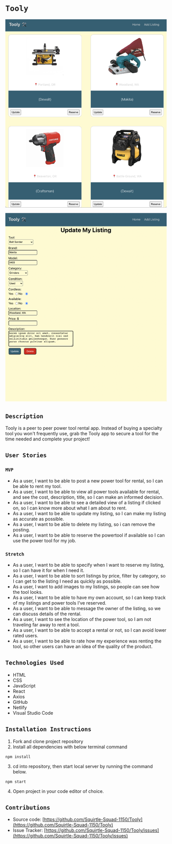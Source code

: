 # `Tooly`

![Tooly Screenshot](Assets/tool-container-screenshot.png)

![Tooly update form screenshot](Assets/tool-updateForm-screenshot.png)

## `Description`

Tooly is a peer to peer power tool rental app. Instead of buying a specialty tool you won't frequently use, grab the Tooly app to secure a tool for the time needed and complete your project!

## `User Stories`

### `MVP`

- As a user, I want to be able to post a new power tool for rental, so I can be able to rent my tool.
- As a user, I want to be able to view all power tools available for rental, and see the cost, description, title, so I can make an informed decision.
- As a user, I want to be able to see a detailed view of a listing if clicked on, so I can know more about what I am about to rent.
- As a user, I want to be able to update my listing, so I can make my listing as accurate as possible.
- As a user, I want to be able to delete my listing, so i can remove the posting.
- As a user, I want to be able to reserve the powertool if available so I can use the power tool for my job.

### `Stretch`

- As a user, I want to be able to specify when I want to reserve my listing, so I can have it for when I need it.
- As a user, I want to be able to sort listings by price, filter by category, so I can get to the listing I need as quickly as possible.
- As a user, I want to add images to my listings, so people can see how the tool looks.
- As a user, I want to be able to have my own account, so I can keep track of my listings and power tools I’ve reserved.
- As a user, I want to be able to message the owner of the listing, so we can discuss details of the rental.
- As a user, I want to see the location of the power tool, so I am not traveling far away to rent a tool.
- As a user, I want to be able to accept a rental or not, so I can avoid lower rated users.
- As a user, I want to be able to rate how my experience was renting the tool, so other users can have an idea of the quality of the product.

## `Technologies Used`

- HTML
- CSS
- JavaScript
- React
- Axios
- GitHub
- Netlify
- Visual Studio Code


## `Installation Instructions`

1. Fork and clone project repository
2. Install all dependencies with below terminal command
```
npm install
```
3. cd into repository, then start local server by running the command below. 

```
npm start
```

4. Open project in your code editor of choice. 

## `Contributions`
- Source code: [https://github.com/Squirtle-Squad-1150/Tooly](https://github.com/Squirtle-Squad-1150/Tooly)
- Issue Tracker: [https://github.com/Squirtle-Squad-1150/Tooly/issues](https://github.com/Squirtle-Squad-1150/Tooly/issues)
